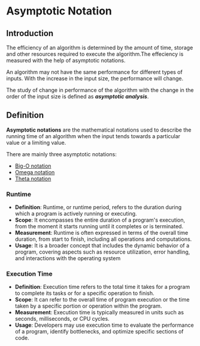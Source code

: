 # Asymptotic Notation
## Introduction
The efficiency of an algorithm is determined by the amount of time, storage and other resources required to execute the algorithm.The effeciency is measured with the help of asymptotic notations.

An algorithm may not have the same performance for different types of inputs. With the increase in the input size, the performance will change.

The study of change in performance of the algorithm with the change in the order of the input size is defined as **_asymptotic analysis_**.

## Definition
**Asymptotic notations** are the mathematical notations used to describe the running time of an algorithm when the input tends towards a particular value or a limiting value.

There are mainly three asymptotic notations:
- [Big-O notation][big0]
- [Omega notation][omega]
- [Theta notation][theta]

### Runtime

- **Definition**: Runtime, or runtime period, refers to the duration during which a program is actively running or executing.
- **Scope**: It encompasses the entire duration of a program's execution, from the moment it starts running until it completes or is terminated.
- **Measurement**: Runtime is often expressed in terms of the overall time duration, from start to finish, including all operations and computations.
- **Usage**: It is a broader concept that includes the dynamic behavior of a program, covering aspects such as resource utilization, error handling, and interactions with the operating system

### Execution Time

- **Definition**: Execution time refers to the total time it takes for a program to complete its tasks or for a specific operation to finish.
- **Scope**: It can refer to the overall time of program execution or the time taken by a specific portion or operation within the program.
- **Measurement**: Execution time is typically measured in units such as seconds, milliseconds, or CPU cycles.
- **Usage**: Developers may use execution time to evaluate the performance of a program, identify bottlenecks, and optimize specific sections of code.


[big0]: https://github.com/Ayub-Ian/learnings/tree/asymptotic_notation/big-0-notation

[omega]: https://github.com/Ayub-Ian/learnings/tree/asymptotic_notation/omega-notation

[theta]: https://github.com/Ayub-Ian/learnings/tree/asymptotic_notation/theta-notation